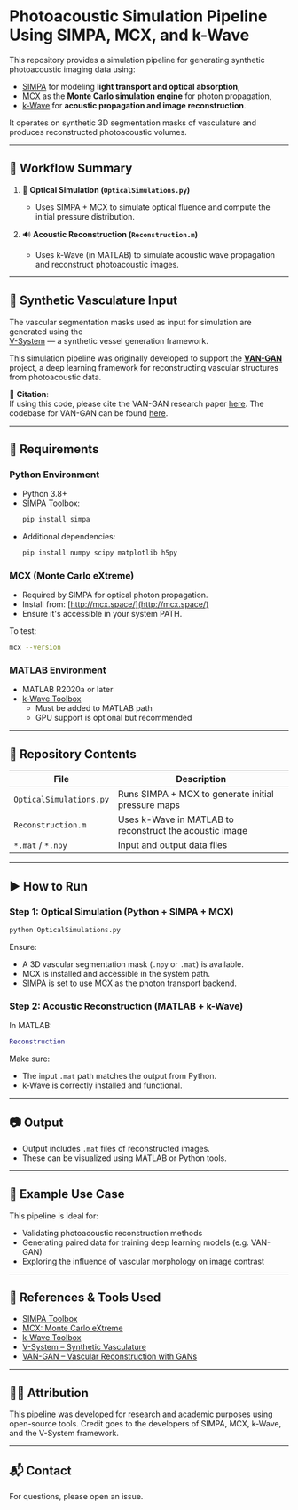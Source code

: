 # Photoacoustic Simulation Pipeline Using SIMPA, MCX, and k-Wave

This repository provides a simulation pipeline for generating synthetic photoacoustic imaging data using:
- [SIMPA](https://github.com/IMSY-DKFZ/simpa) for modeling **light transport and optical absorption**,
- [MCX](http://mcx.space/) as the **Monte Carlo simulation engine** for photon propagation,
- [k-Wave](http://www.k-wave.org/) for **acoustic propagation and image reconstruction**.

It operates on synthetic 3D segmentation masks of vasculature and produces reconstructed photoacoustic volumes.

---

## 🧠 Workflow Summary

1. 🧬 **Optical Simulation (`OpticalSimulations.py`)**
   - Uses SIMPA + MCX to simulate optical fluence and compute the initial pressure distribution.

2. 🔊 **Acoustic Reconstruction (`Reconstruction.m`)**
   - Uses k-Wave (in MATLAB) to simulate acoustic wave propagation and reconstruct photoacoustic images.

---

## 🌿 Synthetic Vasculature Input

The vascular segmentation masks used as input for simulation are generated using the  
[V-System](https://github.com/psweens/V-System) — a synthetic vessel generation framework.

This simulation pipeline was originally developed to support the **[VAN-GAN](https://github.com/psweens/VAN-GAN)** project, a deep learning framework for reconstructing vascular structures from photoacoustic data.

📄 **Citation**:  
If using this code, please cite the VAN-GAN research paper [here](https://advanced.onlinelibrary.wiley.com/doi/full/10.1002/advs.202402195). The codebase for VAN-GAN can be found [here](https://github.com/psweens/VAN-GAN).

---

## 🧱 Requirements

### Python Environment

- Python 3.8+
- SIMPA Toolbox:
  ```bash
  pip install simpa
  ```
- Additional dependencies:
  ```bash
  pip install numpy scipy matplotlib h5py
  ```

### MCX (Monte Carlo eXtreme)

- Required by SIMPA for optical photon propagation.
- Install from: [http://mcx.space/](http://mcx.space/)
- Ensure it's accessible in your system PATH.

To test:
```bash
mcx --version
```

### MATLAB Environment

- MATLAB R2020a or later
- [k-Wave Toolbox](http://www.k-wave.org/)
  - Must be added to MATLAB path
  - GPU support is optional but recommended

---

## 📁 Repository Contents

| File                     | Description                                           |
|--------------------------|-------------------------------------------------------|
| `OpticalSimulations.py`  | Runs SIMPA + MCX to generate initial pressure maps    |
| `Reconstruction.m`       | Uses k-Wave in MATLAB to reconstruct the acoustic image |
| `*.mat` / `*.npy`        | Input and output data files                           |

---

## ▶️ How to Run

### Step 1: Optical Simulation (Python + SIMPA + MCX)

```bash
python OpticalSimulations.py
```

Ensure:
- A 3D vascular segmentation mask (`.npy` or `.mat`) is available.
- MCX is installed and accessible in the system path.
- SIMPA is set to use MCX as the photon transport backend.

### Step 2: Acoustic Reconstruction (MATLAB + k-Wave)

In MATLAB:

```matlab
Reconstruction
```

Make sure:
- The input `.mat` path matches the output from Python.
- k-Wave is correctly installed and functional.

---

## 📷 Output

- Output includes `.mat` files of reconstructed images.
- These can be visualized using MATLAB or Python tools.

---

## 🧪 Example Use Case

This pipeline is ideal for:
- Validating photoacoustic reconstruction methods
- Generating paired data for training deep learning models (e.g. VAN-GAN)
- Exploring the influence of vascular morphology on image contrast

---

## 🔗 References & Tools Used

- [SIMPA Toolbox](https://github.com/IMSY-DKFZ/simpa)
- [MCX: Monte Carlo eXtreme](http://mcx.space/)
- [k-Wave Toolbox](http://www.k-wave.org/)
- [V-System – Synthetic Vasculature](https://github.com/psweens/V-System)
- [VAN-GAN – Vascular Reconstruction with GANs](https://github.com/psweens/VAN-GAN)

---

## 🧑‍🎓 Attribution

This pipeline was developed for research and academic purposes using open-source tools.
Credit goes to the developers of SIMPA, MCX, k-Wave, and the V-System framework.

---

## 📬 Contact

For questions, please open an issue.
